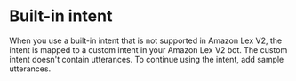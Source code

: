 # Built\-in intent<a name="message-built-in-intent"></a>

When you use a built\-in intent that is not supported in Amazon Lex V2, the intent is mapped to a custom intent in your Amazon Lex V2 bot\. The custom intent doesn't contain utterances\. To continue using the intent, add sample utterances\.